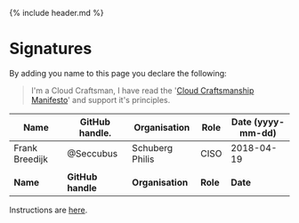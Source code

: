 {% include header.md %}

Signatures
===
By adding you name to this page you declare the following:

> I'm a Cloud Craftsman, I have read the '[Cloud Craftsmanship Manifesto](https://craftsmanship.cloud)' and support it's principles. 

| Name               | GitHub handle.    | Organisation     | Role     | Date (yyyy-mm-dd) |
|--------------------|-------------------|------------------|----------|-------------------|
| Frank Breedijk     | @Seccubus         | Schuberg Philis  | CISO     | 2018-04-19        |
|                    |                   |                  |          |                   |
| **Name**           | **GitHub handle** | **Organisation** | **Role** | **Date**          |

Instructions are [here](/sign.md).
